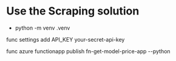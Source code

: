 # Use the Scraping solution


- python -m venv .venv



func settings add API_KEY your-secret-api-key

func azure functionapp publish  fn-get-model-price-app --python
